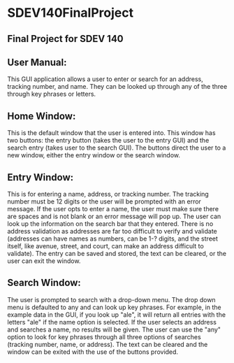 # SDEV140FinalProject
## Final Project for SDEV 140
## User Manual: 

This GUI application allows a user to enter or search for an address, tracking number, and name. They can be looked up through any of the three through key phrases or letters. 

## Home Window:
This is the default window that the user is entered into. This window has two buttons: the entry button (takes the user to the entry GUI) and the search entry (takes user to the search GUI). The buttons direct the user to a new window, either the entry window or the search window.

## Entry Window:
This is for entering a name, address, or tracking number. The tracking number must be 12 digits or the user will be prompted with an error message. If the user opts to enter a name, the user must make sure there are spaces and is not blank or an error message will pop up. The user can look up the information on the search bar that they entered. There is no address validation as addresses are far too difficult to verify and validate (addresses can have names as numbers, can be 1-? digits, and the street itself, like avenue, street, and court, can make an address difficult to validate). The entry can be saved and stored, the text can be cleared, or the user can exit the window. 

## Search Window:
The user is prompted to search with a drop-down menu. The drop down menu is defaulted to any and can look up key phrases. For example, in the example data in the GUI, if you look up "ale", it will return all entries with the letters "ale" if the name option is selected. If the user selects an address and searches a name, no results will be given. The user can use the "any" option to look for key phrases through all three options of searches (tracking number, name, or address). The text can be cleared and the window can be exited with the use of the buttons provided.
